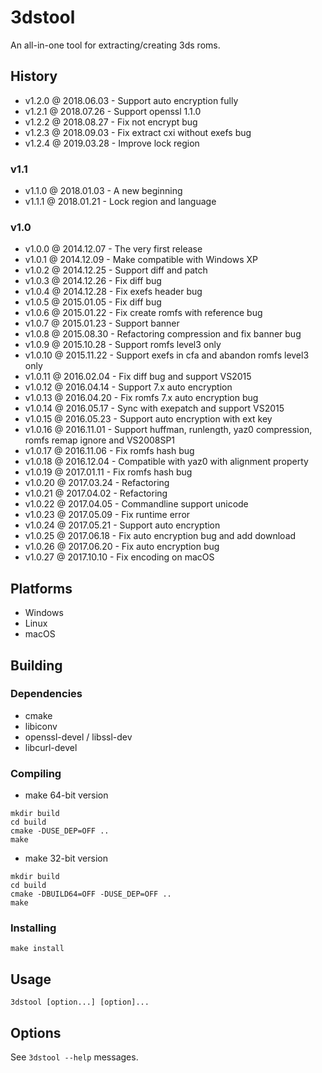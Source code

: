 # 3dstool

An all-in-one tool for extracting/creating 3ds roms.

## History

- v1.2.0 @ 2018.06.03 - Support auto encryption fully
- v1.2.1 @ 2018.07.26 - Support openssl 1.1.0
- v1.2.2 @ 2018.08.27 - Fix not encrypt bug
- v1.2.3 @ 2018.09.03 - Fix extract cxi without exefs bug
- v1.2.4 @ 2019.03.28 - Improve lock region

### v1.1

- v1.1.0 @ 2018.01.03 - A new beginning
- v1.1.1 @ 2018.01.21 - Lock region and language

### v1.0

- v1.0.0 @ 2014.12.07 - The very first release
- v1.0.1 @ 2014.12.09 - Make compatible with Windows XP
- v1.0.2 @ 2014.12.25 - Support diff and patch
- v1.0.3 @ 2014.12.26 - Fix diff bug
- v1.0.4 @ 2014.12.28 - Fix exefs header bug
- v1.0.5 @ 2015.01.05 - Fix diff bug
- v1.0.6 @ 2015.01.22 - Fix create romfs with reference bug
- v1.0.7 @ 2015.01.23 - Support banner
- v1.0.8 @ 2015.08.30 - Refactoring compression and fix banner bug
- v1.0.9 @ 2015.10.28 - Support romfs level3 only
- v1.0.10 @ 2015.11.22 - Support exefs in cfa and abandon romfs level3 only
- v1.0.11 @ 2016.02.04 - Fix diff bug and support VS2015
- v1.0.12 @ 2016.04.14 - Support 7.x auto encryption
- v1.0.13 @ 2016.04.20 - Fix romfs 7.x auto encryption bug
- v1.0.14 @ 2016.05.17 - Sync with exepatch and support VS2015
- v1.0.15 @ 2016.05.23 - Support auto encryption with ext key
- v1.0.16 @ 2016.11.01 - Support huffman, runlength, yaz0 compression, romfs remap ignore and VS2008SP1
- v1.0.17 @ 2016.11.06 - Fix romfs hash bug
- v1.0.18 @ 2016.12.04 - Compatible with yaz0 with alignment property
- v1.0.19 @ 2017.01.11 - Fix romfs hash bug
- v1.0.20 @ 2017.03.24 - Refactoring
- v1.0.21 @ 2017.04.02 - Refactoring
- v1.0.22 @ 2017.04.05 - Commandline support unicode
- v1.0.23 @ 2017.05.09 - Fix runtime error
- v1.0.24 @ 2017.05.21 - Support auto encryption
- v1.0.25 @ 2017.06.18 - Fix auto encryption bug and add download
- v1.0.26 @ 2017.06.20 - Fix auto encryption bug
- v1.0.27 @ 2017.10.10 - Fix encoding on macOS

## Platforms

- Windows
- Linux
- macOS

## Building

### Dependencies

- cmake
- libiconv
- openssl-devel / libssl-dev
- libcurl-devel

### Compiling

- make 64-bit version
~~~
mkdir build
cd build
cmake -DUSE_DEP=OFF ..
make
~~~

- make 32-bit version
~~~
mkdir build
cd build
cmake -DBUILD64=OFF -DUSE_DEP=OFF ..
make
~~~

### Installing

~~~
make install
~~~

## Usage

~~~
3dstool [option...] [option]...
~~~

## Options

See `3dstool --help` messages.
